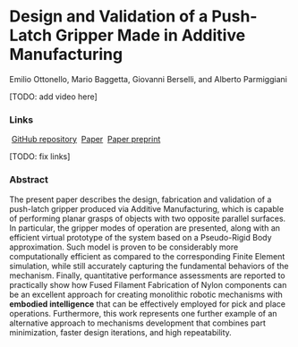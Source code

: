 # Design and Validation of a Push-Latch Gripper Made in Additive Manufacturing

Emilio Ottonello, Mario Baggetta, Giovanni Berselli, and Alberto Parmiggiani

[TODO: add video here]

### Links

![]() [GitHub repository](https://github.com/made-iit/plg)
![]() [Paper]()
![]() [Paper preprint]()

[TODO: fix links]

### Abstract

The present paper describes the design, fabrication and validation of a push-latch gripper produced via Additive Manufacturing, which is capable of performing planar grasps of objects with two opposite parallel  surfaces. In particular, the gripper modes of operation are presented, along with an efficient virtual prototype of the system based on a Pseudo-Rigid Body approximation. Such model is proven to be considerably more computationally efficient as compared to the corresponding Finite Element simulation, while still accurately capturing the fundamental behaviors of the mechanism. Finally, quantitative performance assessments are reported to practically show how Fused Filament Fabrication of Nylon components can be an excellent approach for creating monolithic robotic mechanisms with **embodied intelligence** that can be effectively employed for pick and place operations. Furthermore, this work represents one further example of an alternative approach to  mechanisms development that combines part minimization, faster design iterations, and high repeatability.


